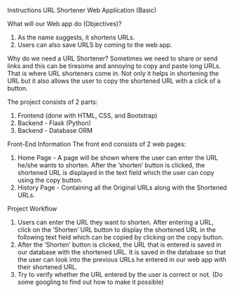 Instructions
URL Shortener Web Application (Basic)

What will our Web app do (Objectives)?
1. As the name suggests, it shortens URLs.
2. Users can also save URLS by coming to the web app.

Why do we need a URL Shortener?
Sometimes we need to share or send links and this can be tiresome and annoying to copy and paste long URLs. That is where URL shorteners come in. Not only it helps in shortening the URL but it also allows the user to copy the shortened URL with a click of a button.

The project consists of 2 parts:
1. Frontend (done with HTML, CSS, and Bootstrap)
2. Backend - Flask (Python)
3. Backend - Database ORM

Front-End Information
 The front end consists of 2 web pages:
1. Home Page - A page will be shown where the user can enter the URL he/she wants to shorten. After the ‘shorten’ button is clicked, the shortened URL is displayed in the text field which the user can copy using the copy button.
2. History Page - Containing all the Original URLs along with the Shortened URLs.

Project Workflow
1. Users can enter the URL they want to shorten. After entering a URL, click on the ‘Shorten’ URL button to display the shortened URL in the following text field which can be copied by clicking on the copy button.
2. After the ‘Shorten’ button is clicked, the URL that is entered is saved in our database with the shortened URL. It is saved in the database so that the user can look into the previous URLs he entered in our web app with their shortened URL.
3. Try to verify whether the URL entered by the user is correct or not. (Do some googling to find out how to make it possible)




